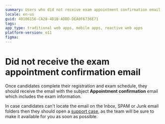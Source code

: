 ```yaml
---
summary: Users who did not receive exam appointment confirmation email. Learn how to get the details of your exam appointment.
locale: en-us
guid: 40106156-CA28-4D1B-ADDD-DEA0F6736E71
tags: 
app_type: traditional web apps, mobile apps, reactive web apps
platform-version: o11
figma:
---
```


# Did not receive the exam appointment confirmation email

Once candidates complete their registration and exam schedule, they should receive the email with the subject **Appointment confirmation** email which includes the exam information.

In case candidates can't locate the email on the Inbox, SPAM or Junk email folders then they should open a [support case](https://www.outsystems.com/SPP_Ticket_UI/open-support-case), as the team will be sure to make it available for you as soon as possible.

